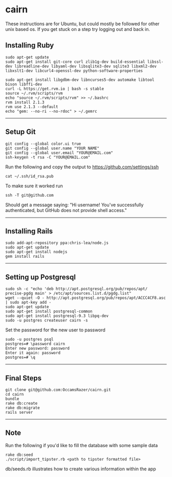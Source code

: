 cairn
=====
These instructions are for Ubuntu, but could mostly be followed for other unix based os. If you get stuck on a step try logging out and back in.

Installing Ruby
--
```
sudo apt-get update
sudo apt-get install git-core curl zlib1g-dev build-essential libssl-dev libreadline-dev libyaml-dev libsqlite3-dev sqlite3 libxml2-dev libxslt1-dev libcurl4-openssl-dev python-software-properties

sudo apt-get install libgdbm-dev libncurses5-dev automake libtool bison libffi-dev
curl -L https://get.rvm.io | bash -s stable
source ~/.rvm/scripts/rvm
echo "source ~/.rvm/scripts/rvm" >> ~/.bashrc
rvm install 2.1.3
rvm use 2.1.3 --default
echo "gem: --no-ri --no-rdoc" > ~/.gemrc
```
---
Setup Git
--
```
git config --global color.ui true
git config --global user.name "YOUR NAME"
git config --global user.email "YOUR@EMAIL.com"
ssh-keygen -t rsa -C "YOUR@EMAIL.com"
```
Run the following and copy the output to https://github.com/settings/ssh
```
cat ~/.ssh/id_rsa.pub
```
To make sure it worked run
```
ssh -T git@github.com
```
Should get a message saying: "Hi username! You've successfully authenticated, but GitHub does not provide shell access."

---
Installing Rails
--
```
sudo add-apt-repository ppa:chris-lea/node.js
sudo apt-get update
sudo apt-get install nodejs
gem install rails
```
---
Setting up Postgresql
--
```
sudo sh -c "echo 'deb http://apt.postgresql.org/pub/repos/apt/ precise-pgdg main' > /etc/apt/sources.list.d/pgdg.list"
wget --quiet -O - http://apt.postgresql.org/pub/repos/apt/ACCC4CF8.asc | sudo apt-key add -
sudo apt-get update
sudo apt-get install postgresql-common
sudo apt-get install postgresql-9.3 libpq-dev
sudo -u postgres createuser cairn -s
```
Set the password for the new user to password
```
sudo -u postgres psql
postgres=# \password cairn
Enter new password: password
Enter it again: password
postgres=# \q
```
---
Final Steps
--
```
git clone git@github.com:OccamsRazer/cairn.git
cd cairn
bundle
rake db:create
rake db:migrate
rails server
```
---
Note
--
Run the following if you'd like to fill the database with some sample data
```
rake db:seed
./script/import_tipster.rb <path to tipster formatted file>
```

db/seeds.rb illustrates how to create various information within the app
